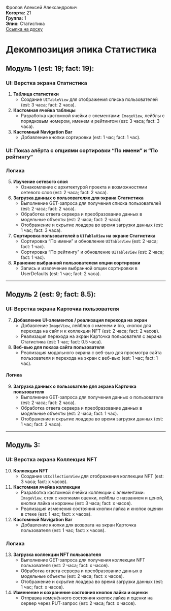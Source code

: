 Фролов Алексей Александрович\
<b>Когорта:</b> 21\
<b>Группа:</b> 1\
<b>Эпик:</b> Статистика\
[Ссылка на доску](https://github.com/users/id-kuznetsov/projects/2/views/1)

# Декомпозиция эпика Статистика

## Модуль 1 (est: 19; fact: 19):

### UI: Верстка экрана Статистика
1. **Таблица статистики**  
    - Создание `UITableView` для отображения списка пользователей (est: 3 часа; fact: 2 часа).
2. **Кастомная ячейка таблицы**  
    - Разработка кастомной ячейки с элементами: `ImageView`, лейблы с порядковым номером, именем и рейтингом (est: 3 часа; fact: 3 часа).
3. **Кастомный Navigation Bar**  
    - Добавление кнопки сортировки (est: 1 час; fact: 1 час).
   
### UI: Показ алёрта c опциями сортировки “По имени” и “По рейтингу”

### Логика
5. **Изучение сетевого слоя**  
    - Ознакомление с архитектурой проекта и возможностями сетевого слоя (est: 2 часа; fact: 2 часа).
6. **Загрузка данных о пользователях для экрана Статистика**  
    - Выполнение GET-запроса для получения списка пользователей (est: 2 часа; fact: 2 часа).  
    - Обработка ответа сервера и преобразование данных в модельные объекты (est: 2 часа; fact: 2 часа).
    - Отображение и скрытие лоадера во время загрузки данных (est: 1 час; fact: 3 часа).
7. **Сортировка пользователей в `UITableView` на экране Статистика**
    - Сортировка “По имени” и обновление `UITableView` (est: 2 часа; fact: 1 час).
    - Сортировка “По рейтингу” и обновление `UITableView` (est: 2 часа; fact: 1 час).
6. **Хранение выбранной пользователем опции сортировки**
    - Запись и извлечение выбранной опции сортировки в UserDefaults (est: 1 час; fact: 2 часа).

---

## Модуль 2 (est: 9; fact: 8.5):

### UI: Верстка экрана Карточка пользователя
7. **Добавление UI-элементов / реализация перехода на экран** 
   - Добавление `ImageView`, лейблов с именем и bio, кнопок для перехода на сайт и к коллекции NFT (est: 2 часа; fact: 2 часов).
   - Реализация перехода на экран Карточка пользователя с экрана Статистика (est: 1 час; fact: 0.5 часа).
8. **Веб-вью для показа сайта пользователя**  
   - Реализация модального экрана с веб-вью для просмотра сайта пользователя и перехода на экран с веб-вью (est: 1 час; fact: 1 час).
   
#### Логика
9. **Загрузка данных о пользователе для экрана Карточка пользователя**  
    - Выполнение GET-запроса для получения данных о пользователе (est: 2 часа; fact: 2 часа).  
    - Обработка ответа сервера и преобразование данных в модельные объекты (est: 2 часа; fact: 1 час).
    - Отображение и скрытие лоадера во время загрузки данных (est: 1 час; fact: 2 часа).

---

## Модуль 3:

### UI: Верстка экрана Коллекция NFT
10. **Коллекция NFT**  
    - Создание `UICollectionView` для отображения коллекции NFT (est: 3 часа; fact: x часов).
11. **Кастомная ячейка коллекции**  
    - Разработка кастомной ячейки коллекции с элементами: `ImageView`, стек с кнопками оценки, лейблы с названием и ценой, кнопки лайка и корзины (est: 3 часа; fact: x часов).
    - Реализация изменения состояния кнопки лайка и кнопок оценки в стеке (est: 1 час; fact: x часов).
12. **Кастомный Navigation Bar**  
    - Добавление кнопки для возврата на экран Карточка пользователя (est: 1 час; fact: x часов).

### Логика
13. **Загрузка коллекции NFT пользователя**  
    - Выполнение GET-запроса для получения коллекции NFT пользователя (est: 2 часа; fact: x часов).  
    - Обработка ответа сервера и преобразование данных в модельные объекты (est: 2 часа; fact: x часов).
    - Отображение и скрытие лоадера во время загрузки данных (est: 1 час; fact: x часов).
14. **Изменение и сохранение состояния кнопок лайка и оценки**
    - Отправка изменённого состояния кнопок лайка и оценки на сервер через PUT-запрос (est: 2 часа; fact: x часов).
